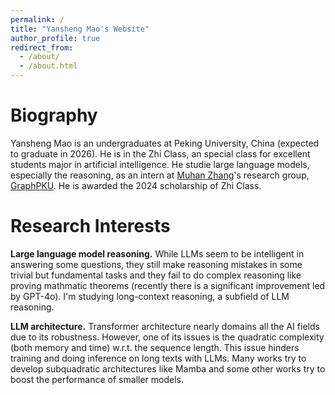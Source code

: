 ```yaml
---
permalink: /
title: "Yansheng Mao's Website"
author_profile: true
redirect_from: 
  - /about/
  - /about.html
---
```


# Biography

Yansheng Mao is an undergraduates at Peking University, China (expected to graduate in 2026). He is in the Zhi Class, an special class for excellent students major in artificial intelligence. He studie large language models, especially the reasoning, as an intern at [Muhan Zhang](https://muhanzhang.github.io/)'s research group, [GraphPKU](https://www.graphpku.cn/). He is awarded the 2024 scholarship of Zhi Class.

# Research Interests

**Large language model reasoning.** While LLMs seem to be intelligent in answering some questions, they still make reasoning mistakes in some trivial but fundamental tasks and they fail to do complex reasoning like proving mathmatic theorems (recently there is a significant improvement led by GPT-4o). I'm studying long-context reasoning, a subfield of LLM reasoning.

**LLM architecture.** Transformer architecture nearly domains all the AI fields due to its robustness. However, one of its issues is the quadratic complexity (both memory and time) w.r.t. the sequence length. This issue hinders training and doing inference on long texts with LLMs. Many works try to develop subquadratic architectures like Mamba and some other works try to boost the performance of smaller models.

